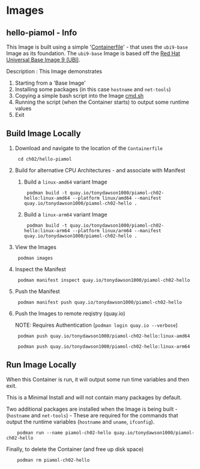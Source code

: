 # Images

## hello-piamol - Info
This Image is built using a simple '[Containerfile](Containerfile)' - that uses the `ubi9-base` Image as its foundation. The `ubi9-base` Image is based off the [Red Hat Universal Base Image 9 (UBI)](https://catalog.redhat.com/software/containers/search?p=1&product_listings_names=Red%20Hat%20Universal%20Base%20Image%209).

Description : This Image demonstrates

1. Starting from a 'Base Image'
1. Installing some packages (in this case `hostname` and `net-tools`)
1. Copying a simple bash script into the Image [cmd.sh](hello-piamol/cmd.sh)
1. Running the script (when the Container starts) to output some runtime values
1. Exit

## Build Image Locally
1. Download and navigate to the location of the `Containerfile`

        cd ch02/hello-piamol

1. Build for alternative CPU Architectures - and associate with Manifest

    1. Build a `linux-amd64` variant Image

            podman build -t quay.io/tonydawson1000/piamol-ch02-hello:linux-amd64 --platform linux/amd64 --manifest quay.io/tonydawson1000/piamol-ch02-hello .

    1. Build a `linux-arm64` variant Image

            podman build -t quay.io/tonydawson1000/piamol-ch02-hello:linux-arm64 --platform linux/arm64 --manifest quay.io/tonydawson1000/piamol-ch02-hello .

1. View the Images

        podman images

1. Inspect the Manifest

        podman manifest inspect quay.io/tonydawson1000/piamol-ch02-hello

1. Push the Manifest

        podman manifest push quay.io/tonydawson1000/piamol-ch02-hello

1. Push the Images to remote reqistry (quay.io) 

    NOTE: Requires Authentication (`podman login quay.io --verbose`)

        podman push quay.io/tonydawson1000/piamol-ch02-hello:linux-amd64
    
        podman push quay.io/tonydawson1000/piamol-ch02-hello:linux-arm64

## Run Image Locally

When this Container is run, it will output some run time variables and then exit.

This is a Minimal Install and will not contain many packages by default.

Two additional packages are installed when the Image is being built - (`hostname` and `net-tools`) - These are required for the commands that output the runtime variables (`hostname` and `uname`, `ifconfig`).

        podman run --name piamol-ch02-hello quay.io/tonydawson1000/piamol-ch02-hello

Finally, to delete the Container (and free up disk space)

        podman rm piamol-ch02-hello